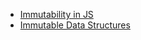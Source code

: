
* [Immutability in JS](http://www.sitepoint.com/immutability-javascript/)
* [Immutable Data Structures](http://jlongster.com/Using-Immutable-Data-Structures-in-JavaScript)
